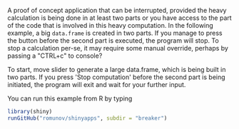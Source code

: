 A proof of concept application that can be interrupted, provided the heavy calculation is being done in at least two parts or you have access to the part of the code that is involved in this heavy computation. In the following example, a big `data.frame` is created in two parts. If you manage to press the button before the second part is executed, the program will stop. To stop a calculation per-se, it may require some manual override, perhaps by passing a "CTRL+c" to console?

To start, move slider to generate a large data.frame, which is being built in two parts. If you press 'Stop computation' before the second part is being initiated, the program will exit and wait for your further input.

You can run this example from R by typing

```r
library(shiny)
runGitHub("romunov/shinyapps", subdir = "breaker")
```